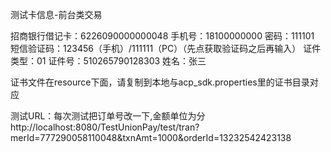 
测试卡信息-前台类交易


招商银行借记卡：6226090000000048
     手机号：18100000000
     密码：111101
     短信验证码：123456（手机）/111111（PC）（先点获取验证码之后再输入）
    证件类型：01
     证件号：510265790128303
     姓名：张三

证书文件在resource下面，请复制到本地与acp_sdk.properties里的证书目录对应

测试URL：每次测试把订单号改一下,金额单位为分
http://localhost:8080/TestUnionPay/test/tran?merId=777290058110048&txnAmt=1000&orderId=13232542423138